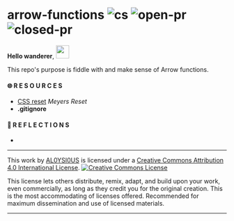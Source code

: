 # arrow-functions ![cs](https://img.shields.io/github/license/AL0YSI0US/arrow-functions) ![open-pr](https://img.shields.io/github/issues-pr-raw/AL0YSI0US/arrow-functions) ![closed-pr](https://img.shields.io/github/issues-pr-closed/AL0YSI0US/arrow-functions)


**Hello wanderer**, <img src="https://raw.githubusercontent.com/MartinHeinz/MartinHeinz/master/wave.gif" width="30px">

This repo's purpose is fiddle with and make sense of Arrow functions.


#### 🌐 R E S O U R C E S

* [CSS reset](https://meyerweb.com/eric/tools/css/reset/) *Meyers Reset*
* **.gitignore**

#### 🤔 R E F L E C T I O N S

*


---



This work by <a xmlns:cc="http://creativecommons.org/ns#" href="https://github.com/AL0YSI0US/" property="cc:attributionName" rel="cc:attributionURL">AL0YSI0US</a> is licensed under a <a rel="license" href="http://creativecommons.org/licenses/by/4.0/">Creative Commons Attribution 4.0 International License</a>. <a rel="license" href="http://creativecommons.org/licenses/by/4.0/"><img alt="Creative Commons License" style="border-width:0" src="https://i.creativecommons.org/l/by/4.0/88x31.png" /></a><br />

This license lets others distribute, remix, adapt, and build upon your work, even commercially, as long as they credit you for the original creation. This is the most accommodating of licenses offered. Recommended for maximum dissemination and use of licensed materials.


---
